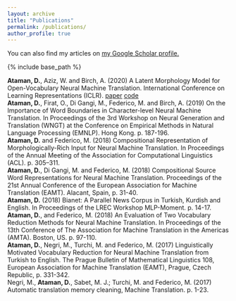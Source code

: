 ```yaml
---
layout: archive
title: "Publications"
permalink: /publications/
author_profile: true
---
```



You can also find my articles on <u><a href="https://scholar.google.com/citations?user=nFEUTOIAAAAJ&hl=it">my Google Scholar profile</a>.</u>

{% include base_path %}



   <strong>Ataman, D.</strong>, Aziz, W. and Birch, A. (2020) A Latent Morphology Model for Open-Vocabulary Neural Machine Translation. International Conference on Learning Representations (ICLR). <u><a href="https://openreview.net/pdf?id=BJxSI1SKDH">paper</a></u> <u><a href="https://github.com/d-ataman/lmm">code</a></u><br>
   <strong>Ataman, D.</strong>, Firat, O., Di Gangi, M., Federico, M. and Birch, A. (2019) On the Importance of Word Boundaries in Character-level Neural Machine Translation. In Proceedings of the 3rd Workshop on Neural Generation and Translation (WNGT) at the Conference on Empirical Methods in Natural Language Processing (EMNLP). Hong Kong. p. 187-196.<br>
   <strong>Ataman, D.</strong> and Federico, M. (2018) Compositional Representation of Morphologically-Rich Input for Neural Machine Translation. In Proceedings of the Annual Meeting of the Association for Computational Linguistics (ACL). p. 305–311.<br>
   <strong>Ataman, D.</strong>, Di Gangi, M. and Federico, M. (2018) Compositional Source Word Representations for Neural Machine Translation. Proceedings of the 21st Annual Conference of the European Association for Machine Translation (EAMT). Alacant, Spain, p. 31-40.<br>
    <strong>Ataman, D.</strong> (2018) Bianet: A Parallel News Corpus in Turkish, Kurdish and English. In Proceedings of the LREC Workshop MLP-Moment. p. 14-17.<br>
    <strong>Ataman, D.</strong>, and Federico, M. (2018) An Evaluation of Two Vocabulary Reduction Methods for Neural Machine Translation. In Proceedings of the 13th Conference of The Association for Machine Translation in the Americas (AMTA). Boston, US. p. 97-110.<br>
    <strong>Ataman, D.</strong>, Negri, M., Turchi, M. and Federico, M. (2017) Linguistically Motivated Vocabulary Reduction for Neural Machine Translation from Turkish to English. The Prague Bulletin of Mathematical Linguistics 108, European Association for Machine Translation (EAMT), Prague, Czech Republic, p. 331-342.<br>
    Negri, M., <strong>Ataman, D.</strong>, Sabet, M. J.; Turchi, M. and Federico, M. (2017) Automatic translation memory cleaning, Machine Translation. p. 1-23.<br>


